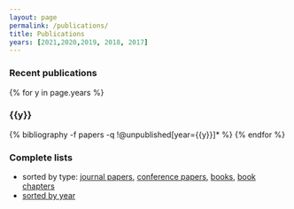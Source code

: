 ```yaml
---
layout: page
permalink: /publications/
title: Publications
years: [2021,2020,2019, 2018, 2017]
---
```



### Recent publications

{% for y in page.years %}
  <h3 class="year">{{y}}</h3>
  {% bibliography -f papers -q !@unpublished[year={{y}}]* %}
{% endfor %}

### Complete lists

- sorted by type: [journal papers](../journal/), [conference papers](../conferences/), [books](../books/), [book chapters](../bookchapters/)
- [sorted by year](../allpubyear/)
